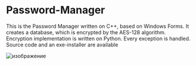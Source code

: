 # Password-Manager
This is the Password Manager written on C++, based on Windows Forms. It creates a database, which is encrypted by the AES-128 algorithm. Encryption implementation is written on Python. Every exception is handled. Source code and an exe-installer are available

![изображение](https://user-images.githubusercontent.com/78802011/180106668-91e16c43-74ee-4dfb-b9cc-89e1c9e764c3.png)
